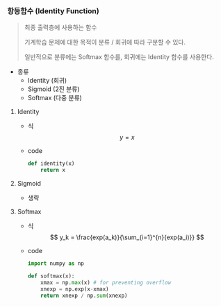 ### 항등함수 (Identity Function)

> 최종 출력층에 사용하는 함수
>
> 기계학습 문제에 대한 목적이 분류 / 회귀에 따라 구분할 수 있다.
>
> 일반적으로 분류에는 Softmax 함수를, 회귀에는 Identity 함수를 사용한다.



* 종류
  * Identity (회귀)
  * Sigmoid (2진 분류)
  * Softmax (다중 분류)



1. Identity

   * 식
     $$
     y = x
     $$

   * code

     ```python
     def identity(x)
         return x
     ```

2. Sigmoid

   * 생략

3. Softmax

   * 식
     $$
     y_k = \frac{exp(a_k)}{\sum_{i=1}^{n}{exp(a_i)}}
     $$

   * code

     ```python
     import numpy as np
     
     def softmax(x):
         xmax = np.max(x) # for preventing overflow
         xnexp = np.exp(x-xmax)
         return xnexp / np.sum(xnexp)
     ```


